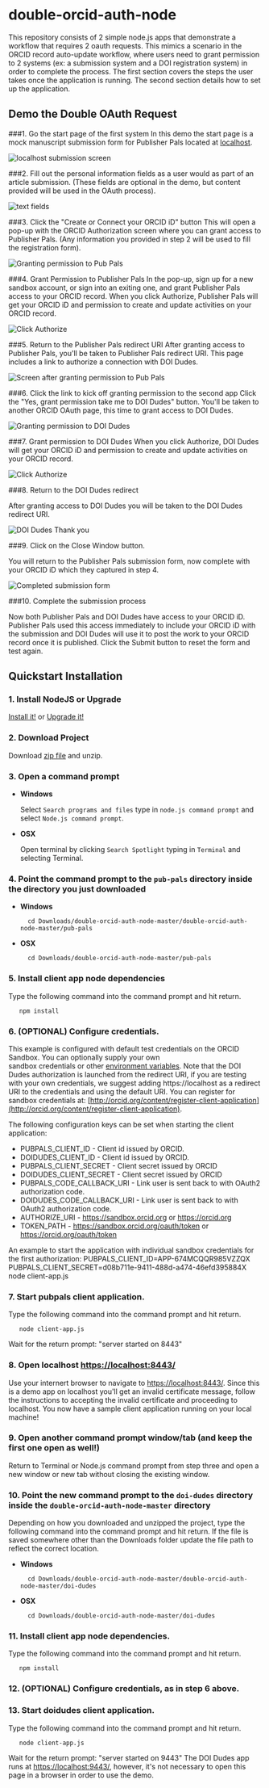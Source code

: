 # double-orcid-auth-node

This repository consists of 2 simple node.js apps that demonstrate a workflow that requires 2 oauth requests. This mimics a scenario in the ORCID record auto-update workflow, where users need to grant permission to 2 systems (ex: a submission system and a DOI registration system) in order to complete the process. The first section covers the steps the user takes once the application is running. The second section details how to set up the application.

## Demo the Double OAuth Request

###1. Go the start page of the first system
In this demo the start page is a mock manuscript submission form for Publisher Pals located at [localhost](https://localhost:8443/).

![localhost submission screen](/readme_images/submission_form.png "local host submission")

###2. Fill out the personal information fields as a user would as part of an article submission.
(These fields are optional in the demo, but content provided will be used in the OAuth process).

![text fields](/readme_images/author_fields.png "Add author name and email address")

###3. Click the "Create or Connect your ORCID iD" button
This will open a pop-up with the ORCID Authorization screen where you can grant access to Publisher Pals. (Any information you provided in step 2 will be used to fill the registration form).

![Granting permission to Pub Pals](/readme_images/pubpals_permission.png "Grant permission to Pubpals")

###4. Grant Permission to Publisher Pals
In the pop-up, sign up for a new sandbox account, or sign into an exiting one, and grant Publisher Pals access to your ORCID record. When you click Authorize, Publisher Pals will get your ORCID iD and permission to create and update activities on your ORCID record.

![Click Authorize](/readme_images/authorize.png "Click authorize")

###5. Return to the Publisher Pals redirect URI
After granting access to Publisher Pals, you'll be taken to Publisher Pals redirect URI. This page includes a link to authorize a connection with DOI Dudes.

![Screen after granting permission to Pub Pals](/readme_images/pubpals_redirect.png "Redirect back to Pub Pals")

###6. Click the link to kick off granting permission to the second app
Click the "Yes, grant permission take me to DOI Dudes" button. You'll be taken to another ORCID OAuth page, this time to grant access to DOI Dudes.

![Granting permission to DOI Dudes](/readme_images/doidudes_permission.png "Grant permission to DOI Dudes")


###7. Grant permission to DOI Dudes
When you click Authorize, DOI Dudes will get your ORCID iD and permission to create and update activities on your ORCID record.

![Click Authorize](/readme_images/doidudes_authorize.png "Click authorize")

###8. Return to the DOI Dudes redirect

After granting access to DOI Dudes you will be taken to the DOI Dudes redirect URI. 

![DOI Dudes Thank you](/readme_images/doidudes_redirect.png "You have now granted DOI Dudes access to your record")

###9. Click on the Close Window button. 

You will return to the Publisher Pals submission form, now complete with your ORCID iD which they captured in step 4. 

![Completed submission form](/readme_images/pubpals_complete.png "Completed Pub Pals submission form")

###10. Complete the submission process

Now both Publisher Pals and DOI Dudes have access to your ORCID iD. Publisher Pals used this access immediately to include your ORCID iD with the submission and DOI Dudes will use it to post the work to your ORCID record once it is published. Click the Submit button to reset the form and test again. 



## Quickstart Installation

### 1. Install NodeJS or Upgrade 

[Install it!](https://nodejs.org/)
or 
[Upgrade it!](http://davidwalsh.name/upgrade-nodejs)



### 2. Download Project

Download [zip file](https://github.com/ORCID/double-orcid-auth-node/archive/master.zip) and
 unzip.
   

### 3. Open a command prompt

* **Windows**
 
    Select `Search programs and files` type in `node.js command prompt` and select `Node.js command prompt`.
    
* **OSX**
 
    Open terminal by clicking `Search Spotlight` typing in `Terminal` and selecting Terminal.


### 4. Point the command prompt to the ```pub-pals``` directory inside the directory you just downloaded

* **Windows**

        cd Downloads/double-orcid-auth-node-master/double-orcid-auth-node-master/pub-pals

* **OSX**

        cd Downloads/double-orcid-auth-node-master/pub-pals

### 5. Install client app node dependencies
Type the following command into the command prompt and hit return.

       npm install 

### 6. (OPTIONAL) Configure credentials. 

This example is configured with default test credentials on the ORCID Sandbox. You can optionally supply your own  
sandbox credentials or other [environment variables](http://en.wikipedia.org/wiki/Environment_variable). Note that the DOI Dudes authorization is launched from the redirect URI, if you are testing with your own credentials, we suggest adding https://localhost as a redirect URI to the credentials and using the default URI. You can register for sandbox credentials at:
[http://orcid.org/content/register-client-application](http://orcid.org/content/register-client-application). 

The following configuration keys can be set when starting the client application:

* PUBPALS_CLIENT_ID - Client id issued by ORCID.
* DOIDUDES_CLIENT_ID - Client id issued by ORCID.
* PUBPALS_CLIENT_SECRET - Client secret issued by ORCID
* DOIDUDES_CLIENT_SECRET - Client secret issued by ORCID
* PUBPALS_CODE_CALLBACK_URI - Link user is sent back to with OAuth2 authorization code.
* DOIDUDES_CODE_CALLBACK_URI - Link user is sent back to with OAuth2 authorization code.
* AUTHORIZE_URI - https://sandbox.orcid.org or https://orcid.org
* TOKEN_PATH - https://sandbox.orcid.org/oauth/token or https://orcid.org/oauth/token

An example to start the application with individual sandbox credentials for the first authorization:
		PUBPALS_CLIENT_ID=APP-674MCQQR985VZZQX PUBPALS_CLIENT_SECRET=d08b711e-9411-488d-a474-46efd395884X node client-app.js


### 7. Start pubpals client application.
Type the following command into the command prompt and hit return.

       node client-app.js

Wait for the return prompt: "server started on 8443"

### 8. Open localhost [https://localhost:8443/](https://localhost:8443/)
Use your internert browser to navigate to [https://localhost:8443/](https://localhost:8443/). Since this is a demo app on localhost you'll get an invalid certificate message, follow the instructions to accepting the invalid certificate and proceeding to localhost. You now have a sample client application running on your local machine!


### 9. Open another command prompt window/tab (and keep the first one open as well!)
Return to Terminal or Node.js command prompt from step three and open a new window or new tab without closing the existing window.

### 10. Point the new command prompt to the ```doi-dudes``` directory inside the ```double-orcid-auth-node-master``` directory

Depending on how you downloaded and unzipped the project, type the following command into the command prompt and hit return. If the file is saved somewhere other than the Downloads folder update the file path to reflect the correct location.

* **Windows**

        cd Downloads/double-orcid-auth-node-master/double-orcid-auth-node-master/doi-dudes

* **OSX**

        cd Downloads/double-orcid-auth-node-master/doi-dudes

### 11. Install client app node dependencies. 
Type the following command into the command prompt and hit return.

       npm install 

### 12. (OPTIONAL) Configure credentials, as in step 6 above. 

### 13. Start doidudes client application.
Type the following command into the command prompt and hit return.

       node client-app.js

Wait for the return prompt: "server started on 9443" The DOI Dudes app runs at [https://localhost:9443/](https://localhost:9443/), however, it's not necessary to open this page in a browser in order to use the demo.
